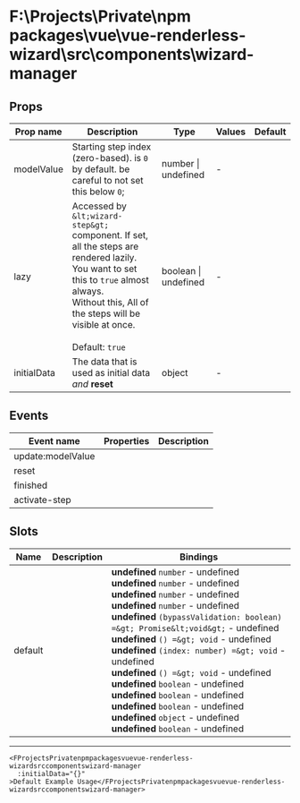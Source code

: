 # F:\Projects\Private\npm packages\vue\vue-renderless-wizard\src\components\wizard-manager

## Props

| Prop name   | Description                                                                                                                                                                                                                | Type                 | Values | Default |
| ----------- | -------------------------------------------------------------------------------------------------------------------------------------------------------------------------------------------------------------------------- | -------------------- | ------ | ------- |
| modelValue  | Starting step index (zero-based). is `0` by default. be careful to not set this below `0`;                                                                                                                                 | number \| undefined  | -      |         |
| lazy        | Accessed by `&lt;wizard-step&gt;` component. If set, all the steps are rendered lazily. You want to set this to `true` almost always.<br/>Without this, All of the steps will be visible at once.<br/><br/>Default: `true` | boolean \| undefined | -      |         |
| initialData | The data that is used as initial data _and_ **reset**                                                                                                                                                                      | object               | -      |         |

## Events

| Event name        | Properties | Description |
| ----------------- | ---------- | ----------- |
| update:modelValue |            |
| reset             |            |
| finished          |            |
| activate-step     |            |

## Slots

| Name    | Description | Bindings                                                                                                                                                                                                                                                                                                                                                                                                                                                                                                                                                                                                    |
| ------- | ----------- | ----------------------------------------------------------------------------------------------------------------------------------------------------------------------------------------------------------------------------------------------------------------------------------------------------------------------------------------------------------------------------------------------------------------------------------------------------------------------------------------------------------------------------------------------------------------------------------------------------------- |
| default |             | **undefined** `number` - undefined<br/>**undefined** `number` - undefined<br/>**undefined** `number` - undefined<br/>**undefined** `number` - undefined<br/>**undefined** `(bypassValidation: boolean) =&gt; Promise&lt;void&gt;` - undefined<br/>**undefined** `() =&gt; void` - undefined<br/>**undefined** `(index: number) =&gt; void` - undefined<br/>**undefined** `() =&gt; void` - undefined<br/>**undefined** `boolean` - undefined<br/>**undefined** `boolean` - undefined<br/>**undefined** `boolean` - undefined<br/>**undefined** `object` - undefined<br/>**undefined** `boolean` - undefined |

---

```vue live
<FProjectsPrivatenpmpackagesvuevue-renderless-wizardsrccomponentswizard-manager
  :initialData="{}"
>Default Example Usage</FProjectsPrivatenpmpackagesvuevue-renderless-wizardsrccomponentswizard-manager>
```
